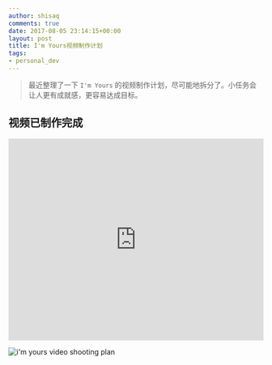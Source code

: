 ```yaml
---
author: shisaq
comments: true
date: 2017-08-05 23:14:15+00:00
layout: post
title: I'm Yours视频制作计划
tags:
- personal_dev
---
```


> 最近整理了一下 `I'm Yours` 的视频制作计划，尽可能地拆分了。小任务会让人更有成就感，更容易达成目标。

## 视频已制作完成

<iframe width="100%" height="400" src="https://www.youtube.com/embed/bTQSZtIFj8g" frameborder="0" allow="autoplay; encrypted-media" allowfullscreen></iframe>

![i'm yours video shooting plan](https://i.loli.net/2017/08/06/59868a0a416d2.png)

